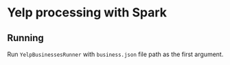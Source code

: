 # Yelp processing with Spark

## Running

Run `YelpBusinessesRunner` with `business.json` file path as the first argument.
